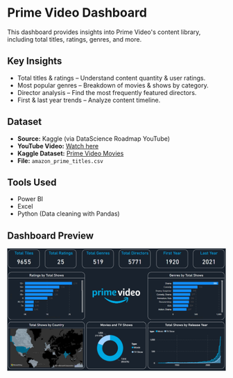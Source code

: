 # Prime Video Dashboard  

This dashboard provides insights into Prime Video's content library, including total titles, ratings, genres, and more.  

## Key Insights  
- Total titles & ratings – Understand content quantity & user ratings.  
- Most popular genres – Breakdown of movies & shows by category.  
- Director analysis – Find the most frequently featured directors.  
- First & last year trends – Analyze content timeline.  

## Dataset  
- **Source:** Kaggle (via DataScience Roadmap YouTube)  
- **YouTube Video:** [Watch here](https://www.youtube.com/watch?v=_xs8XXlGQVM&list=PL7RSbI9s6KhhQqxFpkPVCHykgrWPK41gS&index=2)  
- **Kaggle Dataset:** [Prime Video Movies](https://www.kaggle.com/datasets/shivamb/amazon-prime-movies-and-tv-shows)  
- **File:** `amazon_prime_titles.csv`  

## Tools Used  
- Power BI
- Excel
- Python (Data cleaning with Pandas)  

## Dashboard Preview  
![Prime Video Dashboard](https://github.com/haileyrthomas01/powerbidashboards/blob/main/amazon%20prime%20dashboard/amazondash.png)  
